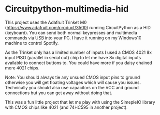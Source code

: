 # Circuitpython-multimedia-hid

This project uses the Adafruit Trinket M0 (https://www.adafruit.com/product/3500) running CircuitPython as a HID (keyboard).  You can send both normal keypresses and multimedia commands via USB into your PC.  I have it running on my Windows10 machine to control Spotify.

As the Trinket only has a limited number of inputs I used a CMOS 4021 8x input PISO (parallel in serial out) chip to let me have 8x digital inputs available to connect buttons to.  You could have more if you daisy chained more 4021 chips.

Note: You should always tie any unsued CMOS input pins to ground otherwise you will get floating voltages which will cause you issues.
Technically you should also use capacitors on the VCC and ground connections but you can get away without doing that.

This was a fun little project that let me play with using the SimepleIO library with CMOS chips like 4021 (and 74HC595 in another project).

